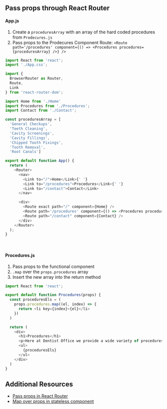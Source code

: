 ## Pass props through React Router


#### App.js

1. Create a `proceduresArray` with an array of the hard coded procedures from `Prodecures.js`
1. Pass props to the Prodecures Component Route: `<Route path='/procedures' component={() => <Procedures procedures={proceduresArray} />} />`

```js
import React from 'react';
import './App.css';

import {
  BrowserRouter as Router,
  Route,
  Link
} from 'react-router-dom';

import Home from './Home'
import Procedures from './Procedures';
import Contact from './Contact';

const proceduresArray = [
  'General Checkups',
  'Teeth Cleaning',
  'Cavity Screenings',
  'Cavity Fillings',
  'Chipped Tooth Fixings',
  'Tooth Removal',
  'Root Canals']

export default function App() {
  return (
    <Router>
      <nav>
        <Link to="/">Home</Link>{' '}
        <Link to="/procedures">Procedures</Link>{' '}
        <Link to="/contact">Contact</Link>
      </nav>

      <div>
        <Route exact path="/" component={Home} />
        <Route path='/procedures' component={() => <Procedures procedures={proceduresArray} />} />
        <Route path="/contact" component={Contact} />
      </div>
    </Router>
  );
}
```

<br>



#### Procedures.js

1. Pass props to the functional component
1. `.map` over the `props.procedures` array
1. Insert the new array into the return method

```js
import React from 'react';

export default function Procedures(props) {
  const proceduresEls = (
    props.procedures.map((el, index) => {
      return <li key={index}>{el}</li>
    })
  )

  return (
    <div>
      <h1>Procedures</h1>
      <p>Here at Dentist Office we provide a wide variety of procedures. We accept all sorts of insurance and have competitive uninsured payment plans. Find the service you need and visit our contact page to find out how to reach out to us to make the appointment you need!</p>
      <ul>
        {proceduresEls}
      </ul>
    </div>
  )
}
```

## Additional Resources

- [Pass props in React Router](https://learnwithparam.com/blog/how-to-pass-props-in-react-router/)
- [Map over props in stateless component](https://stackoverflow.com/questions/52745604/how-to-use-es6-map-function-in-react-stateless-component)
